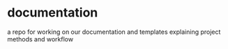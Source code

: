 # documentation
a repo for working on our documentation and templates explaining project methods and workflow
